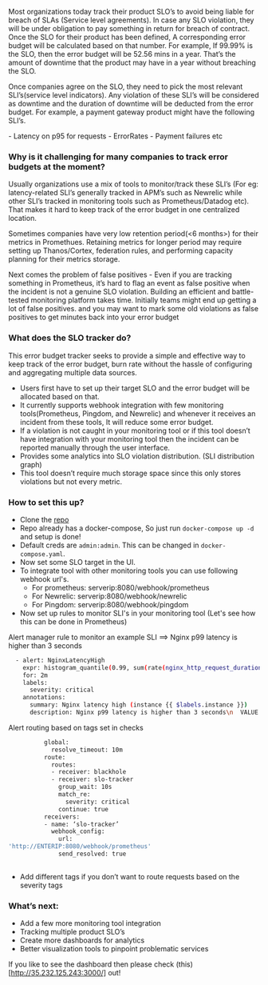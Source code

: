 
<p> Most organizations today track their product SLO’s to avoid being liable for breach of SLAs (Service level agreements). In case any SLO violation, they will be under obligation to pay something in return for breach of contract. Once the SLO for their product has been defined, A corresponding error budget will be calculated based on that number. For example, If 99.99% is the SLO, then the error budget will be 52.56 mins in a year. That’s the amount of downtime that the product may have in a year without breaching the SLO.</p>   

<p>Once companies agree on the SLO, they need to pick the most relevant SLI’s(service level indicators). Any violation of these SLI’s will be considered as downtime and the duration of downtime will be deducted from the error budget. For example, a payment gateway product might have the following SLI’s.</p>
- Latency on p95 for requests
- ErrorRates
- Payment failures etc


### Why is it challenging for many companies to track error budgets at the moment?

<p>Usually organizations use a mix of tools to monitor/track these SLI’s (For eg: latency-related SLI’s generally tracked in APM’s such as Newrelic while other SLI’s tracked in monitoring tools such as Prometheus/Datadog etc). That makes it hard to keep track of the error budget in one centralized location.</p>

<p>Sometimes companies have very low retention period(<6 months>) for their metrics in Promethues. Retaining metrics for longer period may require setting up Thanos/Cortex, federation rules, and performing capacity planning for their metrics storage.</p>

<p>Next comes the problem of false positives - Even if you are tracking something in Prometheus, it’s hard to flag an event as false positive when the incident is not a genuine SLO violation. Building an efficient and battle-tested monitoring platform takes time. Initially teams might end up getting a lot of false positives. and you may want to mark some old violations as false positives to get minutes back into your error budget</p>

### What does the SLO tracker do?
This error budget tracker seeks to provide a simple and effective way to keep track of the error budget, burn rate without the hassle of configuring and aggregating multiple data sources.
- Users first have to set up their target SLO and the error budget will be allocated based on that.
- It currently supports webhook integration with few monitoring tools(Prometheus, Pingdom, and Newrelic) and whenever it receives an incident from these tools, It will reduce some error budget.
- If a violation is not caught in your monitoring tool or if this tool doesn’t have integration with your monitoring tool then the incident can be reported manually through the user interface.
- Provides some analytics into SLO violation distribution. (SLI distribution graph) 
- This tool doesn’t require much storage space since this only stores violations but not every metric.

### How to set this up?
- Clone the [repo](https://github.com/roshan8/slo-tracker)
- Repo already has a docker-compose, So just run `docker-compose up -d` and setup is done!
- Default creds are `admin:admin`. This can be changed in `docker-compose.yaml`.
- Now set some SLO target in the UI.
- To integrate tool with other monitoring tools you can use following webhook url's.
  - For prometheus: serverip:8080/webhook/prometheus
  - For Newrelic: serverip:8080/webhook/newrelic
  - For Pingdom: serverip:8080/webhook/pingdom
- Now set up rules to monitor SLI's in your monitoring tool 
  (Let's see how this can be done in Prometheus)

Alert manager rule to monitor an example SLI ==> Nginx p99 latency is higher than 3 seconds      

```sh
  - alert: NginxLatencyHigh
    expr: histogram_quantile(0.99, sum(rate(nginx_http_request_duration_seconds_bucket[2m])) by (host, node)) > 3
    for: 2m
    labels:
      severity: critical
    annotations:
      summary: Nginx latency high (instance {{ $labels.instance }})
      description: Nginx p99 latency is higher than 3 seconds\n  VALUE = {{ $value }}\n  LABELS: {{ $labels }}
```   

Alert routing based on tags set in checks                 
```sh
          global:
            resolve_timeout: 10m
          route:
            routes:
            - receiver: blackhole
            - receiver: slo-tracker
              group_wait: 10s
              match_re:
                severity: critical
              continue: true
          receivers:
          - name: ‘slo-tracker’
            webhook_config: 
              url: 
'http://ENTERIP:8080/webhook/prometheus'
              send_resolved: true
                
```      
- Add different tags if you don’t want to route requests based on the severity tags

### What’s next:
- Add a few more monitoring tool integration
- Tracking multiple product SLO’s
- Create more dashboards for analytics
- Better visualization tools to pinpoint problematic services

If you like to see the dashboard then please check (this)[http://35.232.125.243:3000/] out!